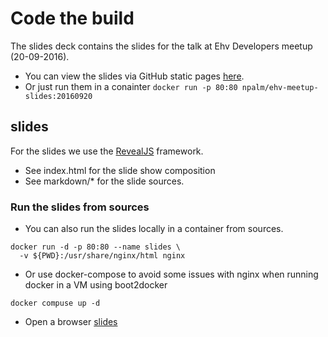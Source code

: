 # Code the build
The slides deck contains the slides for the talk at Ehv Developers meetup (20-09-2016).

- You can view the slides via GitHub static pages [here](http://npalm.github.io/ehv-meetup-slides-20160920).
- Or just run them in a conainter `docker run -p 80:80 npalm/ehv-meetup-slides:20160920`

## slides
For the slides we use the [RevealJS](https://github.com/hakimel/reveal.js/) framework.
- See index.html for the slide show composition
- See markdown/* for the slide sources.

### Run the slides from sources
- You can also run the slides locally in a container from sources.
```
docker run -d -p 80:80 --name slides \
  -v ${PWD}:/usr/share/nginx/html nginx
```
- Or use docker-compose to avoid some issues with nginx when running docker in a VM using boot2docker
```
docker compuse up -d
```
- Open a browser [slides](http://localhost/)

